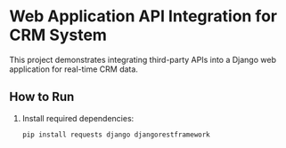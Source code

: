 # Web Application API Integration for CRM System

This project demonstrates integrating third-party APIs into a Django web application for real-time CRM data.

## How to Run
1. Install required dependencies:
   ```bash
   pip install requests django djangorestframework
